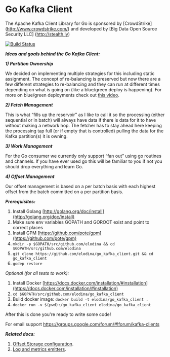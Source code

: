 Go Kafka Client
===============

The Apache Kafka Client Library for Go is sponsored by [CrowdStrike] (http://www.crowdstrike.com/) and developed by [Big Data Open Source Security LLC] (http://stealth.ly)

[![Build Status](https://travis-ci.org/elodina/go_kafka_client.svg?branch=master)](https://travis-ci.org/elodina/go_kafka_client)

***Ideas and goals behind the Go Kafka Client:***
 

***1) Partition Ownership***

We decided on implementing multiple strategies for this including static assignment. The concept of re-balancing is preserved but now there are a few different strategies to re-balancing and they can run at different times depending on what is going on (like a blue/green deploy is happening). For more on blue/green deployments check out [this video](https://www.youtube.com/watch?v=abK2Q_aecxY).
 
***2) Fetch Management***

This is what “fills up the reservoir” as I like to call it so the processing (either sequential or in batch) will always have data if there is data for it to have without making a network hop. The fetcher has to stay ahead here keeping the processing tap full (or if empty that is controlled) pulling the data for the Kafka partition(s) it is owning.
 
***3) Work Management***

For the Go consumer we currently only support “fan out” using go routines and channels. If you have ever used go this will be familiar to you if not you should drop everything and learn Go.
 
***4) Offset Management***

Our offset management is based on a per batch basis with each highest offset from the batch committed on a per partition basis.

***Prerequisites:***

1. Install Golang [http://golang.org/doc/install](http://golang.org/doc/install)
2. Make sure env variables GOPATH and GOROOT exist and point to correct places
3. Install GPM [https://github.com/pote/gpm](https://github.com/pote/gpm)
4. `mkdir -p $GOPATH/src/github.com/elodina && cd $GOPATH/src/github.com/elodina`
5. `git clone https://github.com/elodina/go_kafka_client.git && cd go_kafka_client`
6. `godep restore`

*Optional (for all tests to work):*

1. Install Docker [https://docs.docker.com/installation/#installation](https://docs.docker.com/installation/#installation)
2. `cd $GOPATH/src/github.com/elodina/go_kafka_client`
3. Build docker image: `docker build -t elodina/go_kafka_client .`
4. `docker run -v $(pwd):/go_kafka_client elodina/go_kafka_client`

After this is done you're ready to write some code!

For email support https://groups.google.com/forum/#!forum/kafka-clients

***Related docs:***

1. [Offset Storage configuration](https://github.com/elodina/go_kafka_client/blob/master/docs/offset_storage.md).
2. [Log and metrics emitters](https://github.com/elodina/go_kafka_client/blob/master/docs/emitters.md).
